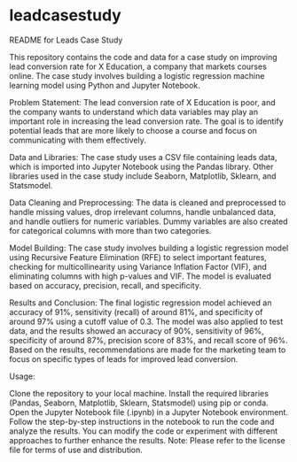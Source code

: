 # leadcasestudy
README for Leads Case Study

This repository contains the code and data for a case study on improving lead conversion rate for X Education, a company that markets courses online. The case study involves building a logistic regression machine learning model using Python and Jupyter Notebook.

Problem Statement:
The lead conversion rate of X Education is poor, and the company wants to understand which data variables may play an important role in increasing the lead conversion rate. The goal is to identify potential leads that are more likely to choose a course and focus on communicating with them effectively.

Data and Libraries:
The case study uses a CSV file containing leads data, which is imported into Jupyter Notebook using the Pandas library. Other libraries used in the case study include Seaborn, Matplotlib, Sklearn, and Statsmodel.

Data Cleaning and Preprocessing:
The data is cleaned and preprocessed to handle missing values, drop irrelevant columns, handle unbalanced data, and handle outliers for numeric variables. Dummy variables are also created for categorical columns with more than two categories.

Model Building:
The case study involves building a logistic regression model using Recursive Feature Elimination (RFE) to select important features, checking for multicollinearity using Variance Inflation Factor (VIF), and eliminating columns with high p-values and VIF. The model is evaluated based on accuracy, precision, recall, and specificity.

Results and Conclusion:
The final logistic regression model achieved an accuracy of 91%, sensitivity (recall) of around 81%, and specificity of around 97% using a cutoff value of 0.3. The model was also applied to test data, and the results showed an accuracy of 90%, sensitivity of 96%, specificity of around 87%, precision score of 83%, and recall score of 96%. Based on the results, recommendations are made for the marketing team to focus on specific types of leads for improved lead conversion.

Usage:

Clone the repository to your local machine.
Install the required libraries (Pandas, Seaborn, Matplotlib, Sklearn, Statsmodel) using pip or conda.
Open the Jupyter Notebook file (.ipynb) in a Jupyter Notebook environment.
Follow the step-by-step instructions in the notebook to run the code and analyze the results.
You can modify the code or experiment with different approaches to further enhance the results.
Note: Please refer to the license file for terms of use and distribution.
